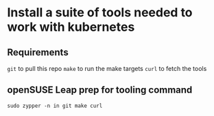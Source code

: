 # Install a suite of tools needed to work with kubernetes

## Requirements
`git` to pull this repo
`make` to run the make targets
`curl` to fetch the tools

## openSUSE Leap prep for tooling command
`sudo zypper -n in git make curl`
